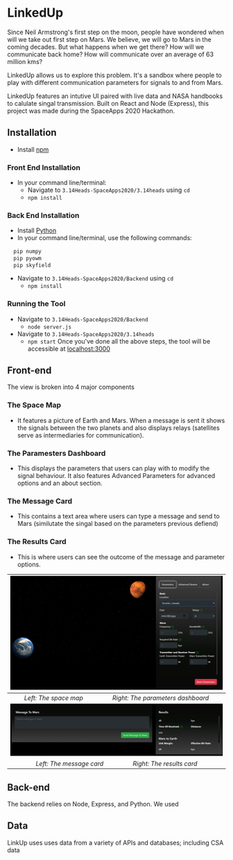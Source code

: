 # LinkedUp
Since Neil Armstrong's first step on the moon, people have wondered when will we take out first step on Mars. We believe, we will go to Mars in the coming decades.
But what happens when we get there? How will we communicate back home? How will communicate over an average of 63 million kms?

LinkedUp allows us to explore this problem. It's a sandbox where people to play with different communication parameters for signals to and from Mars. 

LinkedUp features an intutive UI paired with live data and NASA handbooks to calulate singal transmission. Built on React and Node (Express), this project was made during the SpaceApps 2020 Hackathon.

## Installation 
 - Install [npm](https://www.npmjs.com/get-npm)

### Front End Installation
 - In your command line/terminal:
   - Navigate to ```3.14Heads-SpaceApps2020/3.14heads``` using ```cd```
   - ```npm install```


### Back End Installation
 - Install [Python](https://www.python.org/downloads/)
 - In your command line/terminal, use the following commands:
 ```
   pip numpy
   pip pyowm
   pip skyfield
```
   - Navigate to ```3.14Heads-SpaceApps2020/Backend``` using ```cd```
     - ```npm install```
###  Running the Tool
 - Navigate to ```3.14Heads-SpaceApps2020/Backend```
   - ```node server.js```
 - Navigate to ```3.14Heads-SpaceApps2020/3.14heads```
   - ```npm start```
 Once you've done all the above steps, the tool will be accessible at [localhost:3000](http://localhost:3000/) 

## Front-end
The view is broken into 4 major components
 ### The Space Map
  - It features a picture of Earth and Mars. When a message is sent it shows the signals between the two planets and also displays relays (satellites serve as intermediaries for communication).
 ### The Paramesters Dashboard
  - This displays the parameters that users can play with to modify the signal behaviour. It also features Advanced Parameters for advanced options and an about section.
 ### The Message Card
  - This contains a text area where users can type a message and send to Mars (similutate the singal based on the parameters previous defiend)
 ### The Results Card
  - This is where users can see the outcome of the message and parameter options.
 
 | ![frontend1.PNG](images/frontend1.PNG) | 
 |:--:| 
 | *Left: The space map&nbsp;&nbsp;&nbsp;&nbsp;&nbsp;&nbsp;&nbsp;&nbsp;&nbsp;&nbsp;&nbsp;&nbsp;&nbsp;&nbsp;&nbsp;&nbsp;&nbsp;&nbsp;Right: The parameters dashboard* |
 | ![frontend2.PNG](images/frontend2.PNG) |  
 | *Left: The message card&nbsp;&nbsp;&nbsp;&nbsp;&nbsp;&nbsp;&nbsp;&nbsp;&nbsp;&nbsp;&nbsp;&nbsp;&nbsp;&nbsp;&nbsp;&nbsp;&nbsp;&nbsp;Right: The results card* |
## Back-end
The backend relies on Node, Express, and Python. We used 

## Data
LinkUp uses uses data from a variety of APIs and databases; including CSA data

